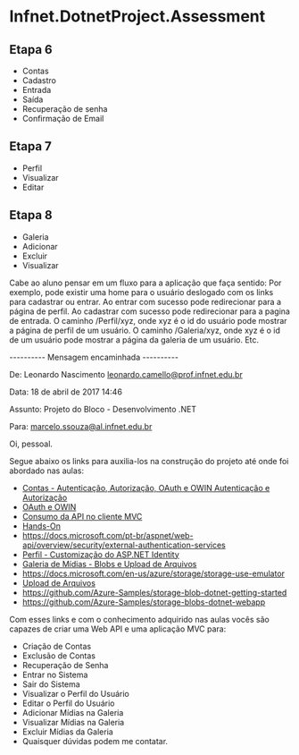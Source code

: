 # Infnet.DotnetProject.Assessment

## Etapa 6
- Contas
- Cadastro
- Entrada
- Saída
- Recuperação de senha
- Confirmação de Email

## Etapa 7
- Perfil
- Visualizar
- Editar

## Etapa 8
- Galeria
- Adicionar
- Excluir
- Visualizar

Cabe ao aluno pensar em um fluxo para a aplicação que faça sentido:
Por exemplo, pode existir uma home para o usuário deslogado com os links para cadastrar ou entrar. Ao entrar com sucesso pode redirecionar para  a página de perfil. Ao cadastrar com sucesso pode redirecionar para a pagina de entrada. O caminho /Perfil/xyz, onde xyz é o id do usuário pode mostrar a página de perfil de um usuário. O caminho /Galeria/xyz, onde xyz é o id de um usuário pode mostrar a página da galeria de um usuário. Etc.



---------- Mensagem encaminhada ----------

De: Leonardo Nascimento <leonardo.camello@prof.infnet.edu.br>

Data: 18 de abril de 2017 14:46

Assunto: Projeto do Bloco - Desenvolvimento .NET

Para: marcelo.ssouza@al.infnet.edu.br


Oi, pessoal.

Segue abaixo os links para auxilia-los na construção do projeto até onde foi abordado nas aulas:

- [Contas - Autenticação, Autorização, OAuth e OWIN Autenticação e Autorização](https://docs.microsoft.com/pt-br/aspnet/web-api/overview/security/authentication-and-authorization-in-aspnet-web-api)
- [OAuth e OWIN](https://docs.microsoft.com/pt-br/aspnet/aspnet/overview/owin-and-katana/owin-oauth-20-authorization-server)
- [Consumo da API no cliente MVC](https://docs.microsoft.com/pt-br/aspnet/web-api/overview/advanced/calling-a-web-api-from-a-net-client)
- [Hands-On](https://docs.microsoft.com/pt-br/aspnet/web-api/overview/security/individual-accounts-in-web-api)
- https://docs.microsoft.com/pt-br/aspnet/web-api/overview/security/external-authentication-services
- [Perfil - Customização do ASP.NET Identity](https://blogs.msdn.microsoft.com/webdev/2013/10/16/customizing-profile-information-in-asp-net-identity-in-vs-2013-templates/)
- [Galeria de Mídias - Blobs e Upload de Arquivos](https://docs.microsoft.com/en-us/azure/storage/storage-dotnet-how-to-use-blobs)
- https://docs.microsoft.com/en-us/azure/storage/storage-use-emulator
- [Upload de Arquivos](https://www.mikesdotnetting.com/article/259/asp-net-mvc-5-with-ef-6-working-with-files)
- https://github.com/Azure-Samples/storage-blob-dotnet-getting-started
- https://github.com/Azure-Samples/storage-blobs-dotnet-webapp

Com esses links e com o conhecimento adquirido nas aulas vocês são capazes de criar uma Web API e uma aplicação MVC para:

- Criação de Contas
- Exclusão de Contas
- Recuperação de Senha
- Entrar no Sistema
- Sair do Sistema
- Visualizar o Perfil do Usuário
- Editar o Perfil do Usuário
- Adicionar Mídias na Galeria
- Visualizar Mídias na Galeria
- Excluir Mídias da Galeria
- Quaisquer dúvidas podem me contatar.
